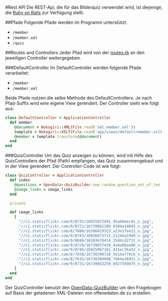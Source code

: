 #Rest API
Die REST-Api, die für das Bilderquiz verwendet wird, ist diejenige, die
[Ruby on Rails](http://guides.rubyonrails.org/routing.html) zur Verfügung
stellt.

##Pfade
Folgende Pfade werden im Programm unterstützt:
* `/member`
* `/member.xml`
* `/quiz`

##Routes and Controllers
Jeder Pfad wird von der
[routes.rb](https://github.com/markwitz/xml_Coding_Da_Vinci/blob/master/config/routes.rb)
an den jeweiligen Controller weitergegeben.

###DefaultController
Im DefaultController werden folgende Pfade verarbeitet:
* `/member`
* `/member.xml`

Beide Pfade nutzen die selbe Methode des DefaultControllers. Je nach
Pfad-Suffix wird eine eigene View gerendert.
Der Controller sieht wie folgt aus:
```ruby
class DefaultController < ApplicationController
  def member
    @document = Nokogiri::XML(File.read('xml_member.xml'))
    template = Nokogiri::XSLT(File.read('app/views/default/member.xslt'))
    @member = template.transform(@document)
  end
end
```

###QuizController
Um das Quiz anzeigen zu können, wird mit Hilfe des QuizControllers der Pfad (Path)
empfangen, das Quiz zusammengebaut und in der View gerendert.
Der Controller-Code ist wie folgt:
```ruby
class QuizController < ApplicationController
  def index
    @questions = OpenData::QuizBuilder.new.random_question_set_of_ten
    @image_links = image_links
  end

  private

  def image_links
    [
      "//c1.staticflickr.com/9/8732/16925072491_95a60eec91_n.jpg",
      "//c1.staticflickr.com/9/8721/16739861289_9384a14845_n.jpg",
      "//c2.staticflickr.com/8/7600/16306029323_a23e1fee21_n.jpg",
      "//c1.staticflickr.com/9/8743/16926073715_2124ba1099_n.jpg",
      "//c1.staticflickr.com/9/8688/16303678414_25d4cd2f31_n.jpg",
      "//c1.staticflickr.com/9/8729/16739857459_4a4a06aa88_n.jpg",
      "//c1.staticflickr.com/9/8746/16925067161_415ec76a52_n.jpg",
      "//c2.staticflickr.com/8/7650/16738390728_5e14a778cb_n.jpg",
      "//c2.staticflickr.com/8/7632/16738389998_f664e36951_n.jpg",
      "//c1.staticflickr.com/9/8731/16739853259_6927569b75_n.jpg",
    ]
  end
end
```

Der QuizController benutzt den
[OpenData::QuizBuilder](https://github.com/markwitz/xml_Coding_Da_Vinci/blob/master/lib/open_data/quiz_builder.rb)
um den Fragebogen auf Basis der geladenen XML-Dateien von offenedaten.de zu
erstellen.
